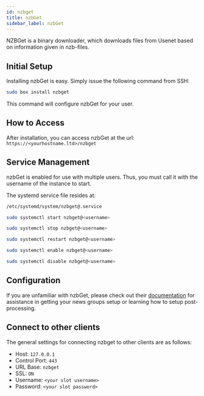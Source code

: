 ```yaml
---
id: nzbget
title: nzbGet
sidebar_label: nzbGet
---
```


NZBGet is a binary downloader, which downloads files from Usenet based on information given in nzb-files.

## Initial Setup

Installing nzbGet is easy. Simply issue the following command from SSH:

```bash main
sudo box install nzbget
```

This command will configure nzbGet for your user.

## How to Access

After installation, you can access nzbGet at the url: `https://<yourhostname.ltd>/nzbget`

## Service Management

nzbGet is enabled for use with multiple users. Thus, you must call it with the username of the instance to start.

The systemd service file resides at:

```bash main
/etc/systemd/system/nzbget@.service
```

<!--DOCUSAURUS_CODE_TABS-->
<!--Start-->
```bash
sudo systemctl start nzbget@<username>
```
<!--Stop-->
```bash
sudo systemctl stop nzbget@<username>
```
<!--Restart-->
```bash
sudo systemctl restart nzbget@<username>
```
<!--Enable-->
```bash
sudo systemctl enable nzbget@<username>
```
<!--Disable-->
```bash
sudo systemctl disable nzbget@<username>
```
<!--END_DOCUSAURUS_CODE_TABS-->

## Configuration

If you are unfamiliar with nzbGet, please check out their [documentation](https://nzbget.net/documentation) for assistance in getting your news groups setup or learning how to setup post-processing.

## Connect to other clients

The general settings for connecting nzbget to other clients are as follows:

- Host: `127.0.0.1`
- Control Port: `443`
- URL Base: `nzbget`
- SSL: `ON`
- Username: `<your slot username>`
- Password: `<your slot password>`


